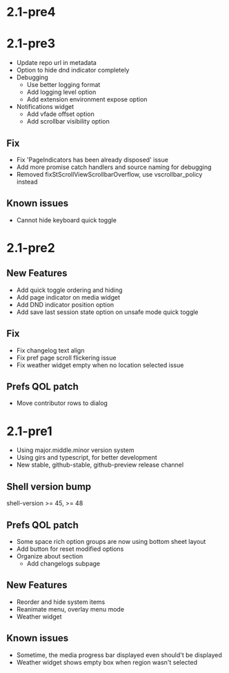 <!-- markdownlint-disable-file MD025, MD024 -->
# 2.1-pre4
<!-- @BuildNumber: 4 -->
<!-- @Includes: [] -->
<!-- @Date: "2025-1-31 20:39:00 KST" -->


# 2.1-pre3
<!-- @BuildNumber: 3 -->
<!-- @Includes: [] -->
<!-- @Date: "2025-1-31 20:39:00 KST" -->

- Update repo url in metadata
- Option to hide dnd indicator completely
- Debugging
  - Use better logging format
  - Add logging level option
  - Add extension environment expose option
- Notifications widget
  - Add vfade offset option
  - Add scrollbar visibility option

## Fix

- Fix 'PageIndicators has been already disposed' issue
- Add more promise catch handlers and source naming for debugging
- Removed fixStScrollViewScrollbarOverflow, use vscrollbar_policy instead

## Known issues

- Cannot hide keyboard quick toggle

# 2.1-pre2
<!-- @BuildNumber: 2 -->
<!-- @Includes: [] -->
<!-- @Date: "2025-1-23 00:40:00 KST" -->

## New Features

- Add quick toggle ordering and hiding
- Add page indicator on media widget
- Add DND indicator position option
- Add save last session state option on unsafe mode quick toggle

## Fix

- Fix changelog text align
- Fix pref page scroll flickering issue
- Fix weather widget empty when no location selected issue

## Prefs QOL patch

- Move contributor rows to dialog

# 2.1-pre1
<!-- @BuildNumber: 1 -->
<!-- @Includes: [] -->
<!-- @Date: "2025-1-22 13:16:00 KST" -->

- Using major.middle.minor version system
- Using girs and typescript, for better development
- New stable, github-stable, github-preview release channel

## Shell version bump

shell-version >= 45, >= 48

## Prefs QOL patch

- Some space rich option groups are now using bottom sheet layout
- Add button for reset modified options
- Organize about section
  - Add changelogs subpage

## New Features

- Reorder and hide system items
- Reanimate menu, overlay menu mode
- Weather widget

## Known issues

- Sometime, the media progress bar displayed even should't be displayed
- Weather widget shows empty box when region wasn't selected
